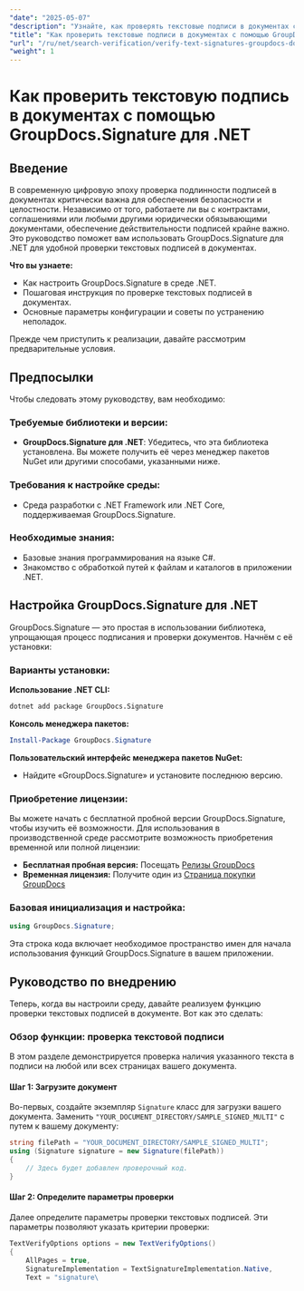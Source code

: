 ```yaml
---
"date": "2025-05-07"
"description": "Узнайте, как проверять текстовые подписи в документах с помощью GroupDocs.Signature для .NET. Это руководство охватывает настройку, пошаговую проверку и практическое применение."
"title": "Как проверить текстовые подписи в документах с помощью GroupDocs.Signature для .NET"
"url": "/ru/net/search-verification/verify-text-signatures-groupdocs-dotnet/"
"weight": 1
---
```


# Как проверить текстовую подпись в документах с помощью GroupDocs.Signature для .NET

## Введение

В современную цифровую эпоху проверка подлинности подписей в документах критически важна для обеспечения безопасности и целостности. Независимо от того, работаете ли вы с контрактами, соглашениями или любыми другими юридически обязывающими документами, обеспечение действительности подписей крайне важно. Это руководство поможет вам использовать GroupDocs.Signature для .NET для удобной проверки текстовых подписей в документах.

**Что вы узнаете:**
- Как настроить GroupDocs.Signature в среде .NET.
- Пошаговая инструкция по проверке текстовых подписей в документах.
- Основные параметры конфигурации и советы по устранению неполадок.

Прежде чем приступить к реализации, давайте рассмотрим предварительные условия.

## Предпосылки

Чтобы следовать этому руководству, вам необходимо:

### Требуемые библиотеки и версии:
- **GroupDocs.Signature для .NET**: Убедитесь, что эта библиотека установлена. Вы можете получить её через менеджер пакетов NuGet или другими способами, указанными ниже.

### Требования к настройке среды:
- Среда разработки с .NET Framework или .NET Core, поддерживаемая GroupDocs.Signature.

### Необходимые знания:
- Базовые знания программирования на языке C#.
- Знакомство с обработкой путей к файлам и каталогов в приложении .NET.

## Настройка GroupDocs.Signature для .NET

GroupDocs.Signature — это простая в использовании библиотека, упрощающая процесс подписания и проверки документов. Начнём с её установки:

### Варианты установки:

**Использование .NET CLI:**
```bash
dotnet add package GroupDocs.Signature
```

**Консоль менеджера пакетов:**
```powershell
Install-Package GroupDocs.Signature
```

**Пользовательский интерфейс менеджера пакетов NuGet:**
- Найдите «GroupDocs.Signature» и установите последнюю версию.

### Приобретение лицензии:

Вы можете начать с бесплатной пробной версии GroupDocs.Signature, чтобы изучить её возможности. Для использования в производственной среде рассмотрите возможность приобретения временной или полной лицензии:
- **Бесплатная пробная версия:** Посещать [Релизы GroupDocs](https://releases.groupdocs.com/signature/net/)
- **Временная лицензия:** Получите один из [Страница покупки GroupDocs](https://purchase.groupdocs.com/temporary-license/)

### Базовая инициализация и настройка:

```csharp
using GroupDocs.Signature;
```

Эта строка кода включает необходимое пространство имен для начала использования функций GroupDocs.Signature в вашем приложении.

## Руководство по внедрению

Теперь, когда вы настроили среду, давайте реализуем функцию проверки текстовых подписей в документе. Вот как это сделать:

### Обзор функции: проверка текстовой подписи
В этом разделе демонстрируется проверка наличия указанного текста в подписи на любой или всех страницах вашего документа.

#### Шаг 1: Загрузите документ
Во-первых, создайте экземпляр `Signature` класс для загрузки вашего документа. Заменить `"YOUR_DOCUMENT_DIRECTORY/SAMPLE_SIGNED_MULTI"` с путем к вашему документу:

```csharp
string filePath = "YOUR_DOCUMENT_DIRECTORY/SAMPLE_SIGNED_MULTI";
using (Signature signature = new Signature(filePath))
{
    // Здесь будет добавлен проверочный код.
}
```

#### Шаг 2: Определите параметры проверки
Далее определите параметры проверки текстовых подписей. Эти параметры позволяют указать критерии проверки:

```csharp
TextVerifyOptions options = new TextVerifyOptions()
{
    AllPages = true,
    SignatureImplementation = TextSignatureImplementation.Native,
    Text = "signature\